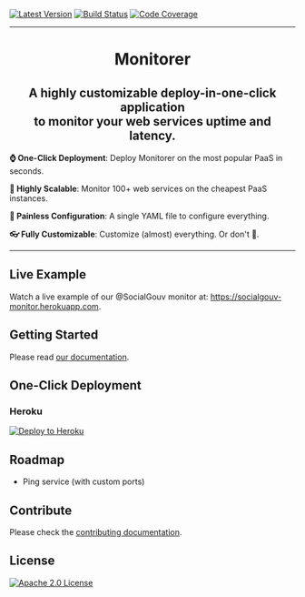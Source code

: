
[![Latest Version][img-version]][link-version]
[![Build Status][img-travis]][link-travis]
[![Code Coverage][img-codecov]][link-codecov]

---

<h1 align="center">Monitorer</h1>

<h2 align="center">
  A highly customizable deploy-in-one-click application<br>
  to monitor your web services uptime and latency.
</h2>

**⌚️ One-Click Deployment**: Deploy Monitorer on the most popular PaaS in seconds.

**🚀 Highly Scalable**: Monitor 100+ web services on the cheapest PaaS instances.

**🍰 Painless Configuration**: A single YAML file to configure everything.

**👓 Fully Customizable**: Customize (almost) everything. Or don't 🐰.

---

## Live Example

Watch a live example of our @SocialGouv monitor at: https://socialgouv-monitor.herokuapp.com.

## Getting Started

Please read [our documentation][link-documentation].

## One-Click Deployment

### Heroku

[![Deploy to Heroku][img-heroku]][link-heroku]

## Roadmap

- Ping service (with custom ports)

## Contribute

Please check the [contributing documentation][link-contributing].

## License

[![Apache 2.0 License][img-license]][link-license]



[img-codecov]: https://img.shields.io/codecov/c/github/SocialGouv/monitorer?style=flat-square
[img-heroku]: https://img.shields.io/badge/-Deploy%20to%20Heroku-7056bf?style=for-the-badge&logo=heroku
[img-license]: https://img.shields.io/github/license/SocialGouv/monitorer?style=flat-square
[img-travis]: https://img.shields.io/travis/com/SocialGouv/monitorer/master.svg?style=flat-square
[img-version]: https://img.shields.io/github/v/release/SocialGouv/monitorer?include_prereleases&style=flat-square

[link-codecov]: https://codecov.io/gh/SocialGouv/monitorer
[link-contributing]: https://github.com/SocialGouv/monitorer/blob/master/CONTRIBUTING.md
[link-documentation]: https://incubateur.social.gouv.fr/monitorer/docs/en/getting-started
[link-license]: https://github.com/SocialGouv/monitorer/blob/master/LICENSE
[link-travis]: https://travis-ci.com/SocialGouv/monitorer
[link-version]: https://github.com/SocialGouv/monitorer/releases

<!-- This part SHOULD NOT be touched since it is CI-generated: -->
<!-- CI_START -->

[link-heroku]: https://heroku.com/deploy?template=https://github.com/SocialGouv/monitorer/tree/v1.0.0-alpha.12

<!-- CI_END -->
